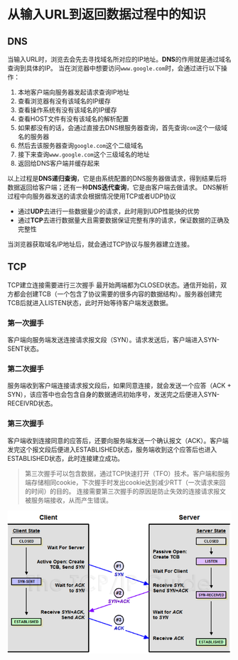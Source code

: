 # 从输入URL到返回数据过程中的知识

## DNS
当输入URL时，浏览去会先去寻找域名所对应的IP地址。**DNS**的作用就是通过域名查询到具体的IP。
当在浏览器中想要访问`www.google.com`时，会通过进行以下操作：
1. 本地客户端向服务器发起请求查询IP地址
2. 查看浏览器有没有该域名的IP缓存
3. 查看操作系统有没有该域名的IP缓存
4. 查看HOST文件有没有该域名的解析配置
5. 如果都没有的话，会通过直接去DNS根服务器查询，首先查询`com`这个一级域名的服务器
6. 然后去该服务器查询`google.com`这个二级域名
7. 接下来查询`www.google.com`这个三级域名的地址
8. 返回给DNS客户端并缓存起来

以上过程是**DNS递归查询**，它是由系统配置的DNS服务器做请求，得到结果后将数据返回给客户端；还有一种**DNS迭代查询**，它是由客户端去做请求。
DNS解析过程中向服务器发送的请求会根据情况使用TCP或者UDP协议
- 通过**UDP**去进行一些数据量少的请求，此时用到UDP性能快的优势
- 通过**TCP**去进行数据量大且需要数据保证完整有序的请求，保证数据的正确及完整性

当浏览器获取域名IP地址后，就会通过TCP协议与服务器建立连接。
## TCP
TCP建立连接需要进行三次握手
最开始两端都为CLOSED状态。通信开始前，双方都会创建TCB（一个包含了协议需要的很多内容的数据结构）。服务器创建完TCB后就进入LISTEN状态，此时开始等待客户端发送数据。
### 第一次握手
客户端向服务端发送连接请求报文段（SYN）。请求发送后，客户端进入SYN-SENT状态。
### 第二次握手
服务端收到客户端连接请求报文段后，如果同意连接，就会发送一个应答（ACK + SYN），该应答中也会包含自身的数据通讯初始序号，发送完之后便进入SYN-RECEIVRD状态。
### 第三次握手
客户端收到连接同意的应答后，还要向服务端发送一个确认报文（ACK）。客户端发完这个报文段后便进入ESTABLISHED状态，服务端收到这个应答后也进入ESTABLISHED状态，此时连接建立成功。
> 第三次握手可以包含数据，通过TCP快速打开（TFO）技术。客户端和服务端存储相同cookie，下次握手时发出cookie达到减少RTT（一次请求来回的时间）的目的。
> 连接需要第三次握手的原因是防止失效的连接请求报文被服务端接收，从而产生错误。

![](./images/threetimes.png)